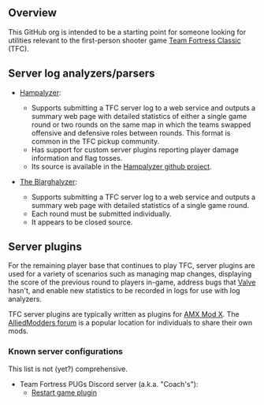 ## Overview
This GitHub org is intended to be a starting point for someone looking for utilities relevant to the first-person shooter game [Team Fortress Classic](https://store.steampowered.com/app/20/Team_Fortress_Classic/) (TFC).

## Server log analyzers/parsers
* [Hampalyzer](http://app.hampalyzer.com/):
  * Supports submitting a TFC server log to a web service and outputs a summary web page with detailed statistics of either a single game round or two rounds on the same map in which the teams swapped offensive and defensive roles between rounds. This format is common in the TFC pickup community.
  * Has support for custom server plugins reporting player damage information and flag tosses.
  * Its source is available in the [Hampalyzer github project](https://github.com/bananahampster/hampalyzer).

* [The Blarghalyzer](https://blarghalyzer.com/):
  * Supports submitting a TFC server log to a web service and outputs a summary web page with detailed statistics of a single game round.
  * Each round must be submitted individually.
  * It appears to be closed source.

## Server plugins
For the remaining player base that continues to play TFC, server plugins are used for a variety of scenarios such as managing map changes, displaying the score of the previous round to players in-game, address bugs that [Valve](https://www.valvesoftware.com/) hasn't, and enable new statistics to be recorded in logs for use with log analyzers.

TFC server plugins are typically written as plugins for [AMX Mod X](https://github.com/alliedmodders/amxmodx). The [AlliedModders forum](https://forums.alliedmods.net/forumdisplay.php?f=8) is a popular location for individuals to share their own mods.

### Known server configurations
This list is not (yet?) comprehensive.

* Team Fortress PUGs Discord server (a.k.a. "Coach's"):
  * [Restart game plugin](https://github.com/tfc-utils/amx-plugins/tree/main/restartgame)
